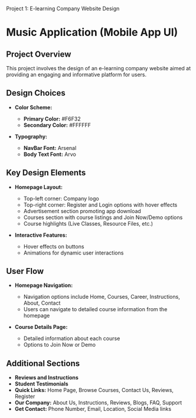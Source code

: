 Project 1: E-learning Company Website Design
# Music Application (Mobile App UI)
## Project Overview
This project involves the design of an e-learning company website aimed at providing an engaging and informative platform for users.

## Design Choices
- **Color Scheme:**
  - **Primary Color:** #F6F32
  - **Secondary Color:** #FFFFFF
    
- **Typography:**
  - **NavBar Font:** Arsenal
  - **Body Text Font:** Arvo

## Key Design Elements
- **Homepage Layout:**
  - Top-left corner: Company logo
  - Top-right corner: Register and Login options with hover effects
  - Advertisement section promoting app download
  - Courses section with course listings and Join Now/Demo options
  - Course highlights (Live Classes, Resource Files, etc.)

- **Interactive Features:**
  - Hover effects on buttons
  - Animations for dynamic user interactions

## User Flow
- **Homepage Navigation:**
  - Navigation options include Home, Courses, Career, Instructions, About, Contact
  - Users can navigate to detailed course information from the homepage

- **Course Details Page:**
  - Detailed information about each course
  - Options to Join Now or Demo

## Additional Sections
- **Reviews and Instructions**
- **Student Testimonials**
- **Quick Links:** Home Page, Browse Courses, Contact Us, Reviews, Register
- **Our Company:** About Us, Instructions, Reviews, Blogs, FAQ, Support
- **Get Contact:** Phone Number, Email, Location, Social Media links


